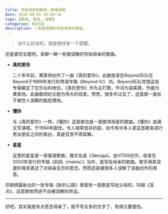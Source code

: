 ```yaml
---
title: 写给母亲的歌却一直被误解
date: 2016-08-05 16:09:14
tags: [歌曲, 母亲, 误解]
categories: [音乐]
description: 一些被误解的写给母亲的歌曲。
---
```


> 没什么好说的，就是想抒发一下感慨。

还是直切主题吧，来聊一聊一些被误解的写给母亲的歌曲。

- **真的爱你**

  二十多年前，黄家驹创作了一曲《真的爱你》，此曲收录在Beyond乐队在Beyond于1989年发行的粤语专辑《Beyond IV》 内。Beyond乐队凭借这张专辑奠定了在乐坛的地位，《真的爱你》作为主打歌，作词为梁美薇，作曲为黄家驹。此曲歌颂的主题为伟大的母爱。然而，很多年过去了，这首歌一直处于被世人误解的尴尬境地。

- **懂你**

  与《真的爱你》一样，《懂你》这首歌也是一首歌颂母爱的歌曲。《懂你》由满文军演唱，于1994年面世。令人啼笑皆非的是，如今有许多人拿这首歌来进行男女朋友之间的表白，真是百思不得其解。

- **星星**

  这里的星星是一首俄语歌曲，俄文名是《Звезда》。由VITAS创作，收录在2003年发行的专辑《妈妈（mama）》当中，是写给母亲的歌曲。歌手用其深邃的嗓音表述了对母亲无尽的思念，然而还是被很多人误解了该曲创作的用意。

邓紫棋最新出的一张专辑《新的心跳》里面有一首歌是写给父母的，叫做《盲点》，这首歌依然逃不出被误解的命运。

---

好吧，其实我是有点思念母亲了。就不写太多的文字了，免得又要感伤。
